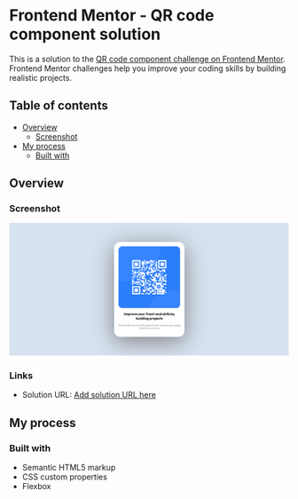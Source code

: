 # Frontend Mentor - QR code component solution

This is a solution to the [QR code component challenge on Frontend Mentor](https://www.frontendmentor.io/challenges/qr-code-component-iux_sIO_H). Frontend Mentor challenges help you improve your coding skills by building realistic projects. 

## Table of contents

- [Overview](#overview)
  - [Screenshot](#screenshot)
- [My process](#my-process)
  - [Built with](#built-with)



## Overview

### Screenshot

![](./screenshot.png)


### Links

- Solution URL: [Add solution URL here](https://xavjohnson.github.io/QrCode)

## My process

### Built with

- Semantic HTML5 markup
- CSS custom properties
- Flexbox




